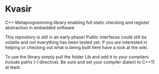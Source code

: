 # Kvasir
C++ Metaprogramming library enabling full static checking and register abstraction in embedded software

This repository is still in an early phase! Public interfaces could still be volatile and not everything has been tested yet. If you are interested in helping or checking out what is being built here have a look at the wiki.

To use the library simply pull the folder Lib and add it to your compilers include paths (-I directive). Be sure and set your compiler dialect to C++11 at least.
